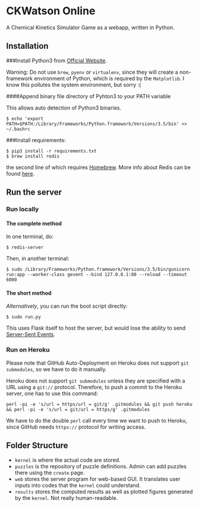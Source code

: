 CKWatson Online
===============

A Chemical Kinetics Simulator Game as a webapp, written in Python.

Installation
------------

###Install Python3 from [Official Website][].

Warning: Do not use `brew`, `pyenv` or `virtualenv`, since they will create a non-framework environment of Python, which is required by the `Matplotlib`. I know this pollutes the system environment, but sorry :(

[Official Website]: https://www.python.org/downloads/

####Append binary file directory of Pyhton3 to your PATH variable

This allows auto detection of Python3 binaries.

    $ echo 'export PATH=$PATH:/Library/Frameworks/Python.framework/Versions/3.5/bin' >> ~/.bashrc 

###Install requirements:

    $ pip3 install -r requirements.txt
    $ brew install redis

the second line of which requires [Homebrew](http://brew.sh/). More info about Redis can be found [here](http://redis.io/).


Run the server
--------------

### Run locally

#### The complete method
In one terminal, do:

    $ redis-server

Then, in another terminal:

    $ sudo /Library/Frameworks/Python.framework/Versions/3.5/bin/gunicorn run:app --worker-class gevent --bind 127.0.0.1:80 --reload --timeout 6000

#### The short method
_Alternatively_, you can run the boot script directly:

    $ sudo run.py

This uses Flask itself to host the server, but would lose the ability to send [Server-Sent Events](https://github.com/singingwolfboy/flask-sse).

### Run on Heroku 

Please note that GitHub Auto-Deployment on Heroku does not support `git submodules`, so we have to do it manually.

Heroku does not support `git submodules` unless they are specified with a URL using a `git://` protocol. Therefore, to push a commit to the Heroku server, one has to use this command:

    perl -pi -e 's/url = https/url = git/g' .gitmodules && git push heroku && perl -pi -e 's/url = git/url = https/g' .gitmodules

We have to do the double `perl` call every time we want to push to Heroku, since GitHub needs `https://` protocol for writing access.

Folder Structure
----------------

- `kernel` is where the actual code are stored.
- `puzzles` is the repository of puzzle definitions. Admin can add puzzles there using the `create` page.
- `web` stores the server program for web-based GUI. It translates user inputs into codes that the `kernel` could understand.
- `results` stores the computed results as well as plotted figures generated by the `kernel`. Not really human-readable.
